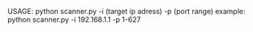 USAGE:
    python scanner.py -i (target ip adress) -p (port range)
example:
    python scanner.py -i 192.168.1.1 -p 1-627
